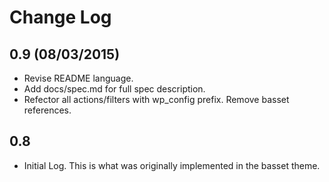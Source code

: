 # Change Log

## 0.9 (08/03/2015)
* Revise README language.
* Add docs/spec.md for full spec description.
* Refector all actions/filters with wp_config prefix. Remove basset references.

## 0.8
* Initial Log. This is what was originally implemented in the basset theme.
